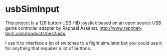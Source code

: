 # usbSimInput

This project is a 128 button USB HID joystick based on an open source USB game controller adapter by Raphaël Assénat.
http://www.raphnet-tech.com/products/nes2usb/

I use it to interface a lot of switches to a flight simulator but you could use it for anything that requires a lot of buttons.
